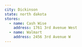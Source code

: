 ```yaml
---
city: Dickinson
state: north dakota
stores:
  - name: Cash Wise
    address: 1761 3rd Avenue West
  - name: Walmart
    address: 2456 3rd Avenue W
---
```

